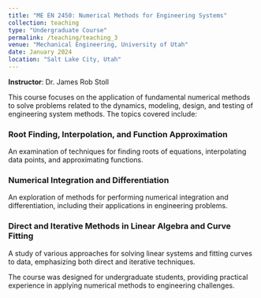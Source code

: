 ```yaml
---
title: "ME EN 2450: Numerical Methods for Engineering Systems"
collection: teaching
type: "Undergraduate Course"
permalink: /teaching/teaching_3
venue: "Mechanical Engineering, University of Utah"
date: January 2024
location: "Salt Lake City, Utah"
---
```


**Instructor**: Dr. James Rob Stoll

This course focuses on the application of fundamental numerical methods to solve problems related to the dynamics, modeling, design, and testing of engineering system methods. The topics covered include:

### Root Finding, Interpolation, and Function Approximation
An examination of techniques for finding roots of equations, interpolating data points, and approximating functions.

### Numerical Integration and Differentiation
An exploration of methods for performing numerical integration and differentiation, including their applications in engineering problems.

### Direct and Iterative Methods in Linear Algebra and Curve Fitting
A study of various approaches for solving linear systems and fitting curves to data, emphasizing both direct and iterative techniques.

The course was designed for undergraduate students, providing practical experience in applying numerical methods to engineering challenges.
